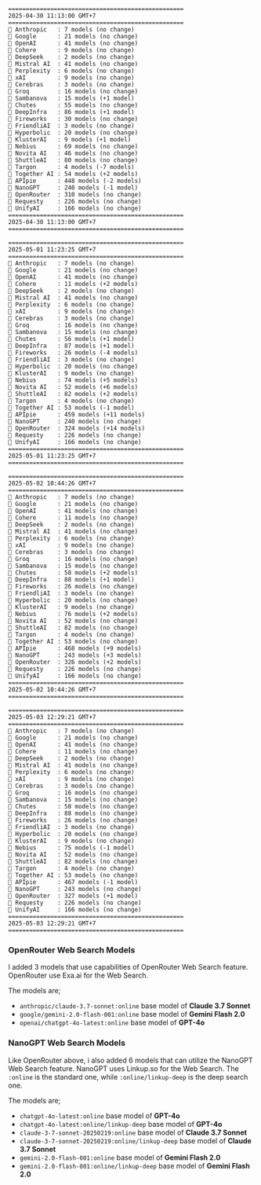 ```plaintext
==================================================
2025-04-30 11:13:00 GMT+7
==================================================
🤖 Anthropic   : 7 models (no change)
🤖 Google      : 21 models (no change)
🤖 OpenAI      : 41 models (no change)
🤖 Cohere      : 9 models (no change)
🤖 DeepSeek    : 2 models (no change)
🤖 Mistral AI  : 41 models (no change)
🤖 Perplexity  : 6 models (no change)
🤖 xAI         : 9 models (no change)
🤖 Cerebras    : 3 models (no change)
🤖 Groq        : 16 models (no change)
🤖 Sambanova   : 15 models (+1 model)
🤖 Chutes      : 55 models (no change)
🤖 DeepInfra   : 86 models (+1 model)
🤖 Fireworks   : 30 models (no change)
🤖 FriendliAI  : 3 models (no change)
🤖 Hyperbolic  : 20 models (no change)
🤖 KlusterAI   : 9 models (+1 model)
🤖 Nebius      : 69 models (no change)
🤖 Novita AI   : 46 models (no change)
🤖 ShuttleAI   : 80 models (no change)
🤖 Targon      : 4 models (-7 models)
🤖 Together AI : 54 models (+2 models)
🤖 APIpie      : 448 models (-2 models)
🤖 NanoGPT     : 240 models (-1 model)
🤖 OpenRouter  : 310 models (no change)
🤖 Requesty    : 226 models (no change)
🤖 UnifyAI     : 166 models (no change)
==================================================
2025-04-30 11:13:00 GMT+7
==================================================

==================================================
2025-05-01 11:23:25 GMT+7
==================================================
🤖 Anthropic   : 7 models (no change)
🤖 Google      : 21 models (no change)
🤖 OpenAI      : 41 models (no change)
🤖 Cohere      : 11 models (+2 models)
🤖 DeepSeek    : 2 models (no change)
🤖 Mistral AI  : 41 models (no change)
🤖 Perplexity  : 6 models (no change)
🤖 xAI         : 9 models (no change)
🤖 Cerebras    : 3 models (no change)
🤖 Groq        : 16 models (no change)
🤖 Sambanova   : 15 models (no change)
🤖 Chutes      : 56 models (+1 model)
🤖 DeepInfra   : 87 models (+1 model)
🤖 Fireworks   : 26 models (-4 models)
🤖 FriendliAI  : 3 models (no change)
🤖 Hyperbolic  : 20 models (no change)
🤖 KlusterAI   : 9 models (no change)
🤖 Nebius      : 74 models (+5 models)
🤖 Novita AI   : 52 models (+6 models)
🤖 ShuttleAI   : 82 models (+2 models)
🤖 Targon      : 4 models (no change)
🤖 Together AI : 53 models (-1 model)
🤖 APIpie      : 459 models (+11 models)
🤖 NanoGPT     : 240 models (no change)
🤖 OpenRouter  : 324 models (+14 models)
🤖 Requesty    : 226 models (no change)
🤖 UnifyAI     : 166 models (no change)
==================================================
2025-05-01 11:23:25 GMT+7
==================================================

==================================================
2025-05-02 10:44:26 GMT+7
==================================================
🤖 Anthropic   : 7 models (no change)
🤖 Google      : 21 models (no change)
🤖 OpenAI      : 41 models (no change)
🤖 Cohere      : 11 models (no change)
🤖 DeepSeek    : 2 models (no change)
🤖 Mistral AI  : 41 models (no change)
🤖 Perplexity  : 6 models (no change)
🤖 xAI         : 9 models (no change)
🤖 Cerebras    : 3 models (no change)
🤖 Groq        : 16 models (no change)
🤖 Sambanova   : 15 models (no change)
🤖 Chutes      : 58 models (+2 models)
🤖 DeepInfra   : 88 models (+1 model)
🤖 Fireworks   : 26 models (no change)
🤖 FriendliAI  : 3 models (no change)
🤖 Hyperbolic  : 20 models (no change)
🤖 KlusterAI   : 9 models (no change)
🤖 Nebius      : 76 models (+2 models)
🤖 Novita AI   : 52 models (no change)
🤖 ShuttleAI   : 82 models (no change)
🤖 Targon      : 4 models (no change)
🤖 Together AI : 53 models (no change)
🤖 APIpie      : 468 models (+9 models)
🤖 NanoGPT     : 243 models (+3 models)
🤖 OpenRouter  : 326 models (+2 models)
🤖 Requesty    : 226 models (no change)
🤖 UnifyAI     : 166 models (no change)
==================================================
2025-05-02 10:44:26 GMT+7
==================================================

==================================================
2025-05-03 12:29:21 GMT+7
==================================================
🤖 Anthropic   : 7 models (no change)
🤖 Google      : 21 models (no change)
🤖 OpenAI      : 41 models (no change)
🤖 Cohere      : 11 models (no change)
🤖 DeepSeek    : 2 models (no change)
🤖 Mistral AI  : 41 models (no change)
🤖 Perplexity  : 6 models (no change)
🤖 xAI         : 9 models (no change)
🤖 Cerebras    : 3 models (no change)
🤖 Groq        : 16 models (no change)
🤖 Sambanova   : 15 models (no change)
🤖 Chutes      : 58 models (no change)
🤖 DeepInfra   : 88 models (no change)
🤖 Fireworks   : 26 models (no change)
🤖 FriendliAI  : 3 models (no change)
🤖 Hyperbolic  : 20 models (no change)
🤖 KlusterAI   : 9 models (no change)
🤖 Nebius      : 75 models (-1 model)
🤖 Novita AI   : 52 models (no change)
🤖 ShuttleAI   : 82 models (no change)
🤖 Targon      : 4 models (no change)
🤖 Together AI : 53 models (no change)
🤖 APIpie      : 467 models (-1 model)
🤖 NanoGPT     : 243 models (no change)
🤖 OpenRouter  : 327 models (+1 model)
🤖 Requesty    : 226 models (no change)
🤖 UnifyAI     : 166 models (no change)
==================================================
2025-05-03 12:29:21 GMT+7
==================================================
```

### OpenRouter Web Search Models
I added 3 models that use capabilities of OpenRouter Web Search feature. OpenRouter use Exa.ai for the Web Search.

The models are;
- `anthropic/claude-3.7-sonnet:online` base model of **Claude 3.7 Sonnet**
- `google/gemini-2.0-flash-001:online` base model of **Gemini Flash 2.0**
- `openai/chatgpt-4o-latest:online` base model of **GPT-4o**

### NanoGPT Web Search Models 
Like OpenRouter above, i also added 6 models that can utilize the NanoGPT Web Search feature. NanoGPT uses Linkup.so for the Web Search. The `:online` is the standard one, while `:online/linkup-deep` is the deep search one.

The models are;
- `chatgpt-4o-latest:online` base model of **GPT-4o**
- `chatgpt-4o-latest:online/linkup-deep` base model of **GPT-4o**
- `claude-3-7-sonnet-20250219:online` base model of **Claude 3.7 Sonnet**
- `claude-3-7-sonnet-20250219:online/linkup-deep` base model of **Claude 3.7 Sonnet**
- `gemini-2.0-flash-001:online` base model of **Gemini Flash 2.0**
- `gemini-2.0-flash-001:online/linkup-deep` base model of **Gemini Flash 2.0**